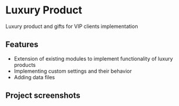 # Luxury Product

Luxury product and gifts for VIP clients implementation

## Features

* Extension of existing modules to implement functionality of luxury products
* Implementing custom settings and their behavior
* Adding data files

## Project screenshots


